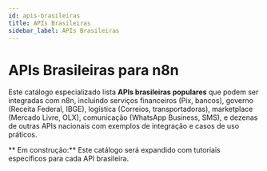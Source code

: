 ```yaml
---
id: apis-brasileiras
title: APIs Brasileiras
sidebar_label: APIs Brasileiras
---
```


#  APIs Brasileiras para n8n

Este catálogo especializado lista **APIs brasileiras populares** que podem ser integradas com n8n, incluindo serviços financeiros (Pix, bancos), governo (Receita Federal, IBGE), logística (Correios, transportadoras), marketplace (Mercado Livre, OLX), comunicação (WhatsApp Business, SMS), e dezenas de outras APIs nacionais com exemplos de integração e casos de uso práticos.

** Em construção:** Este catálogo será expandido com tutoriais específicos para cada API brasileira.
